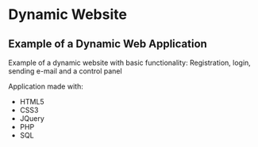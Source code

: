 # Dynamic Website

## Example of a Dynamic Web Application 

Example of a dynamic website with basic functionality: Registration, login, sending e-mail and a control panel

Application made with:
- HTML5
- CSS3
- JQuery
- PHP
- SQL
